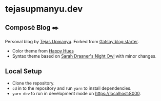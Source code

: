 # tejasupmanyu.dev

## Composè Blog ✒️

Personal blog by [Tejas Upmanyu](https://twitter.com/tejasupmanyu). Forked from [Gatsby blog starter](https://github.com/gatsbyjs/gatsby-starter-blog).

- Color theme from [Happy Hues](https://www.happyhues.co/palettes/3)
- Syntax theme based on [Sarah Drasner's Night Owl](https://github.com/sdras/night-owl-vscode-theme/) with minor changes.

## Local Setup

- Clone the repository.
- `cd` in to the repository and run `yarn` to install dependencies.
- `yarn dev` to run in development mode on [https://localhost:8000](https://localhost:8000).
